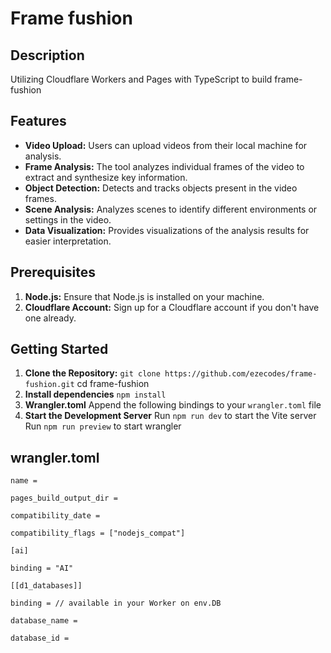 # Frame fushion

## Description
Utilizing Cloudflare Workers and Pages with TypeScript to build frame-fushion

## Features
- **Video Upload:** Users can upload videos from their local machine for analysis.
- **Frame Analysis:** The tool analyzes individual frames of the video to extract and synthesize key information.
- **Object Detection:** Detects and tracks objects present in the video frames.
- **Scene Analysis:** Analyzes scenes to identify different environments or settings in the video.
- **Data Visualization:** Provides visualizations of the analysis results for easier interpretation.

## Prerequisites
1. **Node.js:** Ensure that Node.js is installed on your machine.
2. **Cloudflare Account:** Sign up for a Cloudflare account if you don't have one already.
   
## Getting Started
1. **Clone the Repository:**
   `git clone https://github.com/ezecodes/frame-fushion.git`
   cd frame-fushion
2. **Install dependencies**
   `npm install`
3. **Wrangler.toml**
   Append the following bindings to your `wrangler.toml` file
4. **Start the Development Server**
   Run `npm run dev` to start the Vite server
   Run `npm run preview` to start wrangler
   
## wrangler.toml
`name =`

`pages_build_output_dir =`

`compatibility_date =`

`compatibility_flags = ["nodejs_compat"]`

`[ai]`

`binding = "AI"`

`[[d1_databases]]`

`binding = // available in your Worker on env.DB`

`database_name =`

`database_id =`


   
